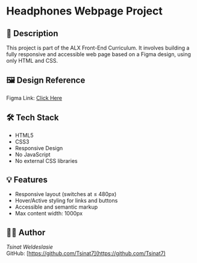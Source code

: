 # Headphones Webpage Project

## 📄 Description

This project is part of the ALX Front-End Curriculum. It involves building a fully responsive and accessible web page based on a Figma design, using only HTML and CSS.

## 🖼 Design Reference

Figma Link: [Click Here](https://www.figma.com/design/1wfnGJm6kRt0im5TDRvAq7/Tsinat-Portfolio--Copy-?node-id=0-1)

## 🛠 Tech Stack

- HTML5
- CSS3
- Responsive Design
- No JavaScript
- No external CSS libraries

## 💡 Features

- Responsive layout (switches at ≤ 480px)
- Hover/Active styling for links and buttons
- Accessible and semantic markup
- Max content width: 1000px

## 👨‍🎓 Author

*Tsinat Weldeslasie*  
GitHub: [https://github.com/Tsinat7](https://github.com/Tsinat7)